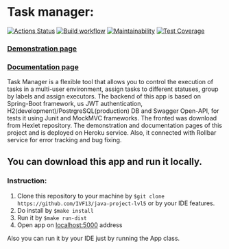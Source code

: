 # Task manager:
[![Actions Status](https://github.com/IVF13/java-project-lvl5/workflows/hexlet-check/badge.svg)](https://github.com/IVF13/java-project-lvl5/actions)
[![Build workflow](https://github.com/IVF13/java-project-lvl5/actions/workflows/build.yml/badge.svg)](https://github.com/IVF13/java-project-lvl5/actions/workflows/build.yml)
[![Maintainability](https://api.codeclimate.com/v1/badges/49f0669aaa1c728da4cb/maintainability)](https://codeclimate.com/github/IVF13/java-project-lvl5/maintainability)
[![Test Coverage](https://api.codeclimate.com/v1/badges/49f0669aaa1c728da4cb/test_coverage)](https://codeclimate.com/github/IVF13/java-project-lvl5/test_coverage)
### [Demonstration page](https://majestic-lassen-volcanic-51335.herokuapp.com/login "Task manager")
### [Documentation page](https://majestic-lassen-volcanic-51335.herokuapp.com/swagger-ui.html "Swagger")  

Task Manager is a flexible tool that allows you to control the execution of tasks in a multi-user environment, assign tasks to different statuses, group by labels and assign executors.
The backend of this app is based on Spring-Boot framework, us JWT authentication, H2(development)/PostrgreSQL(production) DB and Swagger Open-API, for tests it using Junit and MockMVC frameworks. 
The fronted was download from Hexlet repository.
The demonstration and documentation pages of this project and is deployed on Heroku service. Also, it connected with Rollbar service for error tracking and bug fixing.
## You can download this app and run it locally.
### Instruction:
1. Clone this repository to your machine by ```$git clone https://github.com/IVF13/java-project-lvl5``` or by your IDE features.
2. Do install by ```$make install```
3. Run it by ```$make run-dist```
4. Open app on [localhost:5000](http://localhost:5000/login) address  

Also you can run it by your IDE just by running the App class.  
